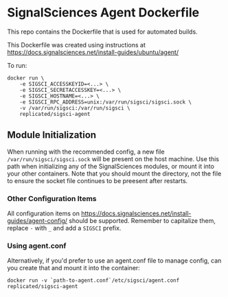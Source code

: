 # SignalSciences Agent Dockerfile

This repo contains the Dockerfile that is used for automated builds.

This Dockerfile was created using instructions at https://docs.signalsciences.net/install-guides/ubuntu/agent/

To run:

```
docker run \
    -e SIGSCI_ACCESSKEYID=<...> \
    -e SIGSCI_SECRETACCESSKEY=<...> \
    -e SIGSCI_HOSTNAME=<...> \
    -e SIGSCI_RPC_ADDRESS=unix:/var/run/sigsci/sigsci.sock \
    -v /var/run/sigsci:/var/run/sigsci \
    replicated/sigsci-agent
```

## Module Initialization
When running with the recommended config, a new file `/var/run/sigsci/sigsci.sock` will be present on the host machine. Use this path when initializing any of the SignalSciences modules, or mount it into your other containers. Note that you should mount the directory, not the file to ensure the socket file continues to be preesent after restarts.

### Other Configuration Items
All configuration items on https://docs.signalsciences.net/install-guides/agent-config/ should be supported. Remember to capitalize them, replace `-` with `_` and add a `SIGSCI` prefix.

### Using agent.conf
Alternatively, if you'd prefer to use an agent.conf file to manage config, can you create that and mount it into the container:

```
docker run -v `path-to-agent.conf`/etc/sigsci/agent.conf replicated/sigsci-agent
```

